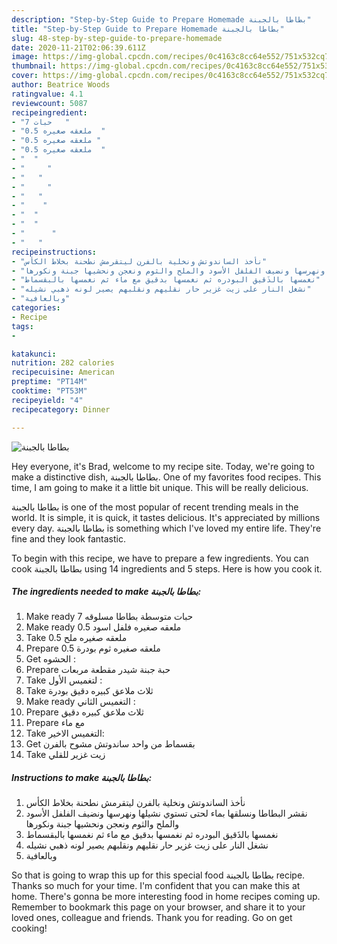 ```yaml
---
description: "Step-by-Step Guide to Prepare Homemade بطاطا بالجبنة"
title: "Step-by-Step Guide to Prepare Homemade بطاطا بالجبنة"
slug: 48-step-by-step-guide-to-prepare-homemade
date: 2020-11-21T02:06:39.611Z
image: https://img-global.cpcdn.com/recipes/0c4163c8cc64e552/751x532cq70/الصورة-الرئيسية-لوصفةبطاطا-بالجبنة.jpg
thumbnail: https://img-global.cpcdn.com/recipes/0c4163c8cc64e552/751x532cq70/الصورة-الرئيسية-لوصفةبطاطا-بالجبنة.jpg
cover: https://img-global.cpcdn.com/recipes/0c4163c8cc64e552/751x532cq70/الصورة-الرئيسية-لوصفةبطاطا-بالجبنة.jpg
author: Beatrice Woods
ratingvalue: 4.1
reviewcount: 5087
recipeingredient:
- "7 حبات   "
- "0.5 ملعقه صغيره  "
- "0.5 ملعقه صغيره "
- "0.5 ملعقه صغيره  "
- "  "
- "     "
- "   "
- "     "
- "   "
- "    "
- "  "
- "  "
- "      "
- "   "
recipeinstructions:
- "نأخذ الساندوتش ونخلية بالفرن ليتقرمش نطحنة بخلاط الكأس"
- "نقشر البطاطا ونسلقها بماء لحتى تستوي نشيلها ونهرسها ونضيف الفلفل الأسود والملح والثوم ونعجن ونحشيها جبنة ونكورها"
- "نغمسها بالذَقيق البودره ثم نغمسها بدقيق مع ماء ثم نغمسها بالبقسماط"
- "نشغل النار على زيت غزير حار نقليهم ونقلبهم يصير لونه ذهبي نشيله"
- "وبالعافية"
categories:
- Recipe
tags:
- 

katakunci:  
nutrition: 282 calories
recipecuisine: American
preptime: "PT14M"
cooktime: "PT53M"
recipeyield: "4"
recipecategory: Dinner

---
```



![بطاطا بالجبنة](https://img-global.cpcdn.com/recipes/0c4163c8cc64e552/751x532cq70/الصورة-الرئيسية-لوصفةبطاطا-بالجبنة.jpg)

Hey everyone, it's Brad, welcome to my recipe site. Today, we're going to make a distinctive dish, بطاطا بالجبنة. One of my favorites food recipes. This time, I am going to make it a little bit unique. This will be really delicious.



بطاطا بالجبنة is one of the most popular of recent trending meals in the world. It is simple, it is quick, it tastes delicious. It's appreciated by millions every day. بطاطا بالجبنة is something which I've loved my entire life. They're fine and they look fantastic.


To begin with this recipe, we have to prepare a few ingredients. You can cook بطاطا بالجبنة using 14 ingredients and 5 steps. Here is how you cook it.

<!--inarticleads1-->

##### The ingredients needed to make بطاطا بالجبنة:

1. Make ready 7 حبات متوسطة بطاطا مسلوقه
1. Make ready 0.5 ملعقه صغيره فلفل اسود
1. Take 0.5 ملعقه صغيره ملح
1. Prepare 0.5 ملعقه صغيره ثوم بودرة
1. Get  الحشوه :
1. Prepare  حبة جبنة شيدر مقطعة مربعات
1. Take  لتغميس الأول :
1. Take  ثلاث ملاعق كبيره دقيق بودرة
1. Make ready  التغميس الثاني :
1. Prepare  ثلاث ملاعق كبيره دقيق
1. Prepare  مع ماء
1. Take  التغميس الاخير:
1. Get  بقسماط من واحد ساندوتش مشوح بالفرن
1. Take  زيت غزير للقلي




<!--inarticleads2-->

##### Instructions to make بطاطا بالجبنة:

1. نأخذ الساندوتش ونخلية بالفرن ليتقرمش نطحنة بخلاط الكأس
1. نقشر البطاطا ونسلقها بماء لحتى تستوي نشيلها ونهرسها ونضيف الفلفل الأسود والملح والثوم ونعجن ونحشيها جبنة ونكورها
1. نغمسها بالذَقيق البودره ثم نغمسها بدقيق مع ماء ثم نغمسها بالبقسماط
1. نشغل النار على زيت غزير حار نقليهم ونقلبهم يصير لونه ذهبي نشيله
1. وبالعافية




So that is going to wrap this up for this special food بطاطا بالجبنة recipe. Thanks so much for your time. I'm confident that you can make this at home. There's gonna be more interesting food in home recipes coming up. Remember to bookmark this page on your browser, and share it to your loved ones, colleague and friends. Thank you for reading. Go on get cooking!
